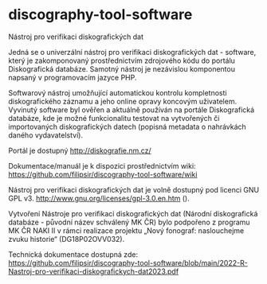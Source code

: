 # discography-tool-software
Nástroj pro verifikaci diskografických dat

Jedná se o univerzální nástroj pro verifikaci diskografických dat - software, který je zakomponovaný prostřednictvím zdrojového kódu do portálu Diskografická databáze. Samotný nástroj je nezávislou komponentou napsaný v programovacím jazyce PHP. 

Softwarový nástroj umožňující automatickou kontrolu kompletnosti diskografického záznamu a jeho online opravy koncovým uživatelem. Vyvinutý software byl ověřen a aktuálně používán na portále Diskografická databáze, kde je možné funkcionalitu testovat na vytvořených či importovaných diskografických datech (popisná metadata o nahrávkách daného vydavatelství).

Portál je dostupný http://diskografie.nm.cz/

Dokumentace/manuál je k dispozici prostřednictvím wiki: https://github.com/filipsir/discography-tool-software/wiki

Nástroj pro verifikaci diskografických dat je volně dostupný pod licenci GNU GPL v3. http://www.gnu.org/licenses/gpl-3.0.en.htm ().

Vytvoření Nástroje pro verifikaci diskografických dat (Národní diskografická databáze - původní název schválený MK ČR) bylo podpořeno z programu MK ČR NAKI II v rámci realizace projektu „Nový fonograf: naslouchejme zvuku historie“ (DG18P02OVV032).

Technická dokumentace dostupná zde: 
https://github.com/filipsir/discography-tool-software/blob/main/2022-R-Nastroj-pro-verifikaci-diskografickych-dat2023.pdf
